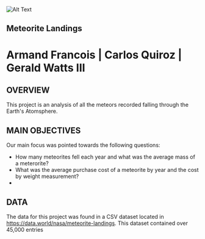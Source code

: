 ![Alt Text](https://media.giphy.com/media/14u2ZI1XhkoZCU/giphy.gif)

## Meteorite Landings

# Armand Francois | Carlos Quiroz | Gerald Watts III

## OVERVIEW
This project is an analysis of all the meteors recorded falling through the Earth's Atomsphere. 

## MAIN OBJECTIVES
Our main focus was pointed towards the following questions:

- How many meteorites fell each year and what was the average mass of a meterorite?
- What was the average purchase cost of a meteorite by year and the cost by weight measurement?
- 

## DATA
The data for this project was found in a CSV dataset located in https://data.world/nasa/meteorite-landings. This dataset contained over 45,000 entries
